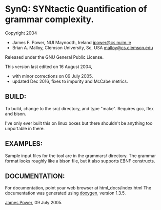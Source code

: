 # SynQ: SYNtactic Quantification of grammar complexity.

Copyright 2004 
* James F. Power, NUI Maynooth, Ireland <jpower@cs.nuim.ie>
* Brian A. Malloy, Clemson University, Sc, USA <malloy@cs.clemson.edu>

Released under the GNU General Public License.

This version last edited on 16 August 2004, 
* with minor corrections on 09 July 2005.
* updated Dec 2016, fixes to impurity and McCabe metrics.

## BUILD:

To build, change to the src/ directory, and type "make".
Requires gcc, flex and bison.

I've only ever built this on linux boxes but there shouldn't be
anything too unportable in there.


## EXAMPLES:

Sample input files for the tool are in the grammars/ directory.
The grammar format looks roughly like a bison file, 
but it also supports EBNF constructs.


## DOCUMENTATION:

For documentation, point your web browser at html_docs/index.html
The documentation was generated using [doxygen](http://www.stack.nl/~dimitri/doxygen/), version 1.3.5.


[James Power](http://www.cs.nuim.ie/~jpower/), 09 July 2005.

